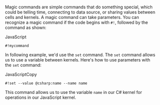 
Magic commands are simple commands that do something special, which could be telling time, connecting to data source, or sharing values between cells and kernels. A magic command can take parameters. You can recognize a magic command if the code begins with `#!`, followed by the command as shown:

JavaScript

```
#!mycommand 
```

In following example, we'd use the `set` command. The `set` command allows us to use a variable between kernels. Here's how to use parameters with the `set` command:

JavaScriptCopy

```
#!set --value @csharp:name --name name
```

This command allows us to use the variable `name` in our C# kernel for operations in our JavaScript kernel.